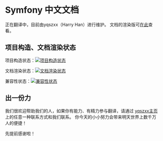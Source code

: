 Symfony 中文文档
===================

正在翻译中，目前由yqszxx（Harry Han）进行维护。
文档的渲染版可[在此](http://symfony-docs-zh-cn.readthedocs.org/)查看。

项目构造、文档渲染状态
-------------------------------
项目构造状态：[<img src="https://travis-ci.org/yqszxx/symfony-docs-zh_CN.svg" title="项目构造状态">](https://travis-ci.org/yqszxx/symfony-docs-zh_CN)

文档渲染状态：[<img src="https://readthedocs.org/projects/symfony-docs-zh-cn/badge/?version=latest" title="文档渲染状态">](https://readthedocs.org/projects/symfony-docs-zh-cn/?badge=latest)

兼容性状态：[![兼容性状态](https://coveralls.io/repos/yqszxx/symfony-docs-zh_CN/badge.svg)](https://coveralls.io/r/yqszxx/symfony-docs-zh_CN)

出一份力
---------------

我们很欢迎帮助我们的人，如果你有能力、有精力参与翻译，请通过 [yqszxx主页](http://yqszxx.org) 
上的任意一种联系方式和我们联系。
你今天的小小努力会带来明天世界上数千万人的便捷！

先提前感谢啦！
